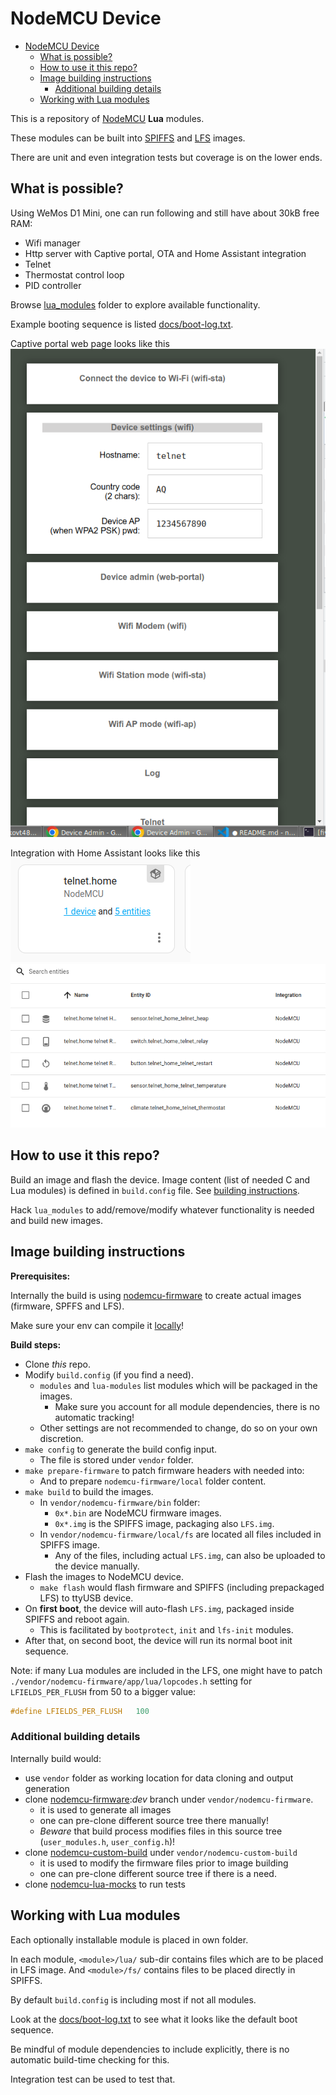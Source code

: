 # NodeMCU Device

<!-- @import "[TOC]" {cmd="toc" depthFrom=1 depthTo=6 orderedList=false} -->

<!-- code_chunk_output -->

- [NodeMCU Device](#-nodemcu-device)
  - [What is possible?](#-what-is-possible)
  - [How to use it this repo?](#-how-to-use-it-this-repo)
  - [Image building instructions](#-image-building-instructions)
    - [Additional building details](#-additional-building-details)
  - [Working with Lua modules](#-working-with-lua-modules)

<!-- /code_chunk_output -->

This is a repository of [NodeMCU](https://en.wikipedia.org/wiki/NodeMCU) **Lua** modules.

These modules can be built into [SPIFFS](https://nodemcu.readthedocs.io/en/release/spiffs/) and [LFS](https://nodemcu.readthedocs.io/en/release/lfs/) images.

There are unit and even integration tests but coverage is on the lower ends.

## What is possible?

Using WeMos D1 Mini, one can run following and still have about 30kB free RAM:

- Wifi manager
- Http server with Captive portal, OTA and Home Assistant integration
- Telnet
- Thermostat control loop
- PID controller

Browse [lua_modules](lua_modules) folder to explore available functionality.

Example booting sequence is listed [docs/boot-log.txt](docs/boot-log.txt).

Captive portal web page looks like this ![portal](docs/portal.png)

Integration with Home Assistant looks like this ![hass](docs/2023-01-22_22-46.png) ![hass2](docs/2023-01-22_22-47.png)

## How to use it this repo?

Build an image and flash the device. Image content (list of needed C and Lua modules) is defined in `build.config` file. See [building instructions](#image-building-instructions).

Hack `lua_modules` to add/remove/modify whatever functionality is needed and build new images.

## Image building instructions

**Prerequisites:**

Internally the build is using [nodemcu-firmware](https://github.com/nodemcu/nodemcu-firmware) to create actual images (firmware, SPFFS and LFS).

Make sure your env can compile it [locally](https://nodemcu.readthedocs.io/en/latest/build/#linux-build-environment)!

**Build steps:**

- Clone _this_ repo.
- Modify `build.config` (if you find a need).
  - `modules` and `lua-modules` list modules which will be packaged in the images.
    - Make sure you account for all module dependencies, there is no automatic tracking!
  - Other settings are not recommended to change, do so on your own discretion.
- `make config` to generate the build config input.
  - The file is stored under `vendor` folder.
- `make prepare-firmware` to patch firmware headers with needed into:
  - And to prepare `nodemcu-firmware/local` folder content.
- `make build` to build the images.
  - In `vendor/nodemcu-firmware/bin` folder:
    - `0x*.bin` are NodeMCU firmware images.
    - `0x*.img` is the SPIFFS image, packaging also `LFS.img`.
  - In `vendor/nodemcu-firmware/local/fs` are located all files included in SPIFFS image.
    - Any of the files, including actual `LFS.img`, can also be uploaded to the device manually.
- Flash the images to NodeMCU device.
  - `make flash` would flash firmware and SPIFFS (including prepackaged LFS) to ttyUSB device.
- On **first boot**, the device will auto-flash `LFS.img`, packaged inside SPIFFS and reboot again.
  - This is facilitated by `bootprotect`, `init` and `lfs-init` modules.
- After that, on second boot, the device will run its normal boot init sequence.

Note: if many Lua modules are included in the LFS, one might have to patch `./vendor/nodemcu-firmware/app/lua/lopcodes.h` setting for `LFIELDS_PER_FLUSH` from 50 to a bigger value:

```c
#define LFIELDS_PER_FLUSH	100
```

### Additional building details

Internally build would:

- use `vendor` folder as working location for data cloning and output generation
- clone [nodemcu-firmware](https://github.com/nodemcu/nodemcu-firmware):_dev_ branch under `vendor/nodemcu-firmware`.
  - it is used to generate all images
  - one can pre-clone different source tree there manually!
  - _Beware_ that build process modifies files in this source tree (`user_modules.h`, `user_config.h`)!
- clone [nodemcu-custom-build](https://github.com/fikin/nodemcu-custom-build) under `vendor/nodemcu-custom-build`
  - it is used to modify the firmware files prior to image building
  - one can pre-clone different source tree if there is a need.
- clone [nodemcu-lua-mocks](https://github.com/fikin/nodemcu-lua-mocks) to run tests

## Working with Lua modules

Each optionally installable module is placed in own folder.

In each module, `<module>/lua/` sub-dir contains files which are to be placed in LFS image.
And `<module>/fs/` contains files to be placed directly in SPIFFS.

By default `build.config` is including most if not all modules.

Look at the [docs/boot-log.txt](docs/boot-log.txt) to see what it looks like the default boot sequence.

Be mindful of module dependencies to include explicitly, there is no automatic build-time checking for this.

Integration test can be used to test that.
